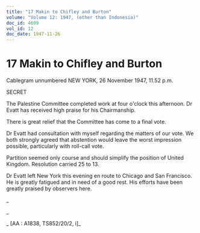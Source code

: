 ```yaml
---
title: "17 Makin to Chifley and Burton"
volume: "Volume 12: 1947, (other than Indonesia)"
doc_id: 4699
vol_id: 12
doc_date: 1947-11-26
---
```


# 17 Makin to Chifley and Burton

Cablegram unnumbered NEW YORK, 26 November 1947, 11.52 p.m.

SECRET

The Palestine Committee completed work at four o'clock this afternoon. Dr Evatt has received high praise for his Chairmanship.

There is great relief that the Committee has come to a final vote.

Dr Evatt had consultation with myself regarding the matters of our vote. We both strongly agreed that abstention would leave the worst impression possible, particularly with roll-call vote.

Partition seemed only course and should simplify the position of United Kingdom. Resolution carried 25 to 13.

Dr Evatt left New York this evening en route to Chicago and San Francisco. He is greatly fatigued and in need of a good rest. His efforts have been greatly praised by observers here.

_

_

_ [AA : A1838, TS852/20/2, i]_
